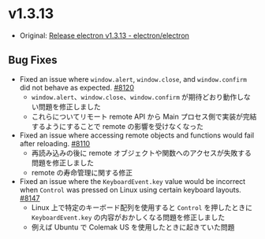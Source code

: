 # v1.3.13

* Original: [Release electron v1.3.13 - electron/electron](https://github.com/electron/electron/releases/tag/v1.3.13)

## Bug Fixes

* Fixed an issue where `window.alert`, `window.close`, and `window.confirm` did not behave as expected. [#8120](https://github.com/electron/electron/pull/8120)
  * `window.alert`、`window.close`、`window.confirm` が期待どおり動作しない問題を修正しました
  * これらについてリモート remote API から Main プロセス側で実装が完結するようにすることで remote の影響を受けなくなった
* Fixed an issue where accessing remote objects and functions would fail after reloading. [#8110](https://github.com/electron/electron/pull/8110)
  * 再読み込みの後に remote オブジェクトや関数へのアクセスが失敗する問題を修正しました
  * remote の寿命管理に関する修正
* Fixed an issue where the `KeyboardEvent.key` value would be incorrect when `Control` was pressed on Linux using certain keyboard layouts. [#8147](https://github.com/electron/electron/pull/8147)
  * Linux 上で特定のキーボード配列を使用すると `Control` を押したときに `KeyboardEvent.key` の内容がおかしくなる問題を修正しました
  * 例えば Ubuntu で Colemak US を使用したときに起きていた問題
